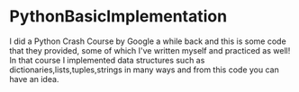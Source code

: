 # PythonBasicImplementation
I did a Python Crash Course by Google a while back and this is some code that they provided, some of which I've written myself and practiced as well! In that course I implemented data structures such as dictionaries,lists,tuples,strings in many ways and from this code you can have an idea.
